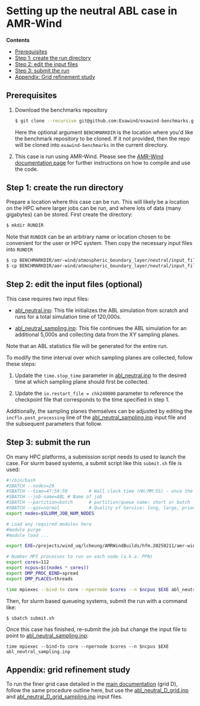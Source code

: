 # Setting up the neutral ABL case in AMR-Wind

**Contents**

- [Prerequisites](#prerequisites)
- [Step 1: create the run directory](#step-1-create-the-run-directory)
- [Step 2: edit the input files](#step-2-edit-the-input-files-optional)
- [Step 3: submit the run](#step-3-submit-the-run)
- [Appendix: Grid refinement study](#appendix-grid-refinement-study)

## Prerequisites

1.  Download the benchmarks repository

	```bash
	$ git clone --recursive git@github.com:Exawind/exawind-benchmarks.git BENCHMARKDIR
	```
    
    Here the optional argument `BENCHMARKDIR` is the location where you'd like the 
    benchmark repository to be cloned.  If it not provided, then the repo will be cloned into `exawind-benchmarks` in the current directory.

2. This case is run using AMR-Wind. Please see the [AMR-Wind documentation page](https://exawind.github.io/amr-wind/) for further instructions on how to compile and use the code. 

## Step 1: create the run directory

Prepare a location where this case can be run.  This will likely be a location on the HPC where larger jobs can be run, and where lots of data (many gigabytes) can be stored.  First create the directory: 

```bash
$ mkdir RUNDIR
```

Note that `RUNDIR` can be an arbitrary name or location chosen to be convenient for the user or HPC system.  Then copy the necessary input files into `RUNDIR`

```bash
$ cp BENCHMARKDIR/amr-wind/atmospheric_boundary_layer/neutral/input_files/abl_neutral.inp RUNDIR
$ cp BENCHMARKDIR/amr-wind/atmospheric_boundary_layer/neutral/input_files/abl_neutral_sampling.inp RUNDIR
```

## Step 2: edit the input files (optional)

This case requires two input files: 

- [abl_neutral.inp](https://github.com/Exawind/exawind-benchmarks/blob/main/amr-wind/atmospheric_boundary_layer/neutral/abl_neutral.inp): This file initializes the ABL simulation from scratch and runs for a total simulation time of 120,000s. 

- [abl_neutral_sampling.inp](https://github.com/Exawind/exawind-benchmarks/blob/main/amr-wind/atmospheric_boundary_layer/neutral/abl_neutral_sampling.inp): This file continues the ABL simulation for an additional 5,000s and collecting data from the XY sampling planes.  

Note that an ABL statistics file will be generated for the entire run. 

To modify the time interval over which sampling planes are collected, follow these steps: 

1. Update the `time.stop_time` parameter in [abl_neutral.inp](https://github.com/Exawind/exawind-benchmarks/blob/main/amr-wind/atmospheric_boundary_layer/neutral/abl_neutral.inp) to the desired time at which sampling plane should first be collected. 

2. Update the `io.restart_file = chk240000` parameter to reference the checkpoint file that corresponds to the time specified in step 1. 

Additionally, the sampling planes themselves can be adjusted by editing the `incflo.post_processing` line of the [abl_neutral_sampling.inp](https://github.com/Exawind/exawind-benchmarks/blob/main/amr-wind/atmospheric_boundary_layer/neutral/abl_neutral_sampling.inp) input file and the subsequent parameters that follow.

## Step 3: submit the run

On many HPC platforms, a submission script needs to used to launch the case.  For slurm based systems, a submit script like this `submit.sh` file is used:
```bash
#!/bin/bash
#SBATCH --nodes=20              
#SBATCH --time=47:59:59        # Wall clock time (HH:MM:SS) - once the job exceeds this time, the job will be terminated (default is 5 minutes)
#SBATCH --job-name=ABL # Name of job
#SBATCH --partition=batch      # partition/queue name: short or batch
#SBATCH --qos=normal           # Quality of Service: long, large, priority or normal 
export nodes=$SLURM_JOB_NUM_NODES

# Load any required modules here
#module purge
#module load ...

export EXE=/projects/wind_uq/lcheung/AMRWindBuilds/hfm.20250211/amr-wind/build/amr_wind

# Number MPI processes to run on each node (a.k.a. PPN)
export cores=112
export ncpus=$((nodes * cores))
export OMP_PROC_BIND=spread 
export OMP_PLACES=threads

time mpiexec --bind-to core --npernode $cores --n $ncpus $EXE abl_neutral.inp
```

Then, for slurm based queueing systems, submit the run with a command like:  
```
$ sbatch submit.sh
```

Once this case has finished, re-submit the job but change the input file to point to [abl_neutral_sampling.inp](https://github.com/Exawind/exawind-benchmarks/blob/main/amr-wind/atmospheric_boundary_layer/neutral/abl_neutral_sampling.inp):

`time mpiexec --bind-to core --npernode $cores --n $ncpus $EXE abl_neutral_sampling.inp`

## Appendix: grid refinement study

To run the finer grid case detailed in the [main documentation](../README.md) (grid D), follow the same procedure outline here, but use the [abl_neutral_D_grid.inp](https://github.com/Exawind/exawind-benchmarks/blob/main/amr-wind/atmospheric_boundary_layer/neutral/abl_neutral_D_grid.inp) and [abl_neutral_D_grid_sampling.inp](https://github.com/Exawind/exawind-benchmarks/blob/main/amr-wind/atmospheric_boundary_layer/neutral/abl_neutral_D_grid_sampling.inp) input files.
